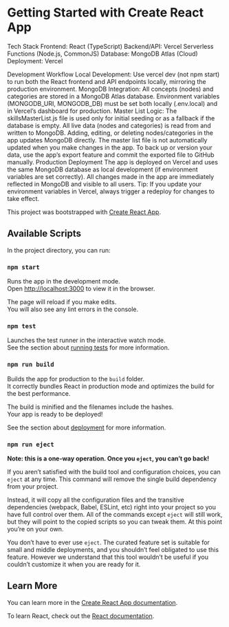 # Getting Started with Create React App

Tech Stack
Frontend: React (TypeScript)
Backend/API: Vercel Serverless Functions (Node.js, CommonJS)
Database: MongoDB Atlas (Cloud)
Deployment: Vercel

Development Workflow
Local Development:
Use vercel dev (not npm start) to run both the React frontend and API endpoints locally, mirroring the production environment.
MongoDB Integration:
All concepts (nodes) and categories are stored in a MongoDB Atlas database.
Environment variables (MONGODB_URI, MONGODB_DB) must be set both locally (.env.local) and in Vercel’s dashboard for production.
Master List Logic:
The skillsMasterList.js file is used only for initial seeding or as a fallback if the database is empty.
All live data (nodes and categories) is read from and written to MongoDB.
Adding, editing, or deleting nodes/categories in the app updates MongoDB directly.
The master list file is not automatically updated when you make changes in the app.
To back up or version your data, use the app’s export feature and commit the exported file to GitHub manually.
Production Deployment
The app is deployed on Vercel and uses the same MongoDB database as local development (if environment variables are set correctly).
All changes made in the app are immediately reflected in MongoDB and visible to all users.
Tip:
If you update your environment variables in Vercel, always trigger a redeploy for changes to take effect.



This project was bootstrapped with [Create React App](https://github.com/facebook/create-react-app).

## Available Scripts

In the project directory, you can run:

### `npm start`

Runs the app in the development mode.\
Open [http://localhost:3000](http://localhost:3000) to view it in the browser.

The page will reload if you make edits.\
You will also see any lint errors in the console.

### `npm test`

Launches the test runner in the interactive watch mode.\
See the section about [running tests](https://facebook.github.io/create-react-app/docs/running-tests) for more information.

### `npm run build`

Builds the app for production to the `build` folder.\
It correctly bundles React in production mode and optimizes the build for the best performance.

The build is minified and the filenames include the hashes.\
Your app is ready to be deployed!

See the section about [deployment](https://facebook.github.io/create-react-app/docs/deployment) for more information.

### `npm run eject`

**Note: this is a one-way operation. Once you `eject`, you can’t go back!**

If you aren’t satisfied with the build tool and configuration choices, you can `eject` at any time. This command will remove the single build dependency from your project.

Instead, it will copy all the configuration files and the transitive dependencies (webpack, Babel, ESLint, etc) right into your project so you have full control over them. All of the commands except `eject` will still work, but they will point to the copied scripts so you can tweak them. At this point you’re on your own.

You don’t have to ever use `eject`. The curated feature set is suitable for small and middle deployments, and you shouldn’t feel obligated to use this feature. However we understand that this tool wouldn’t be useful if you couldn’t customize it when you are ready for it.

## Learn More

You can learn more in the [Create React App documentation](https://facebook.github.io/create-react-app/docs/getting-started).

To learn React, check out the [React documentation](https://reactjs.org/).
